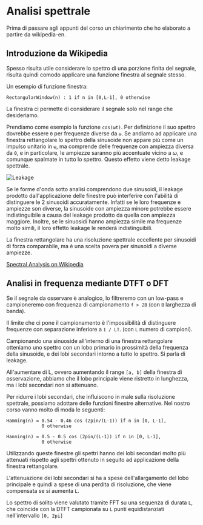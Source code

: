 # Analisi spettrale

Prima di passare agli appunti del corso un chiarimento che ho elaborato a partire da wikipedia-en.

## Introduzione da Wikipedia

Spesso risulta utile considerare lo spettro di una porzione finita del
segnale, risulta quindi comodo applicare una funzione finestra al segnale
stesso.

Un esempio di funzione finestra:

    RectangularWindow(n) : 1 if n in [0,L-1], 0 otherwise  

La finestra ci permette di considerare il segnale solo nel range che
desideriamo.

Prendiamo come esempio la funzione `cos(ωt)`. Per definizione il suo spettro
dovrebbe essere `0` per frequenze diverse da `ω`. Se andiamo ad applicare una
finestra rettangolare lo spettro della sinusoide non appare più come un impulso
unitario in `ω`, ma comprende delle frequenze con ampiezza diversa da `0`, e in
particolare, le ampiezze saranno più accentuate vicino a ω, e comunque spalmate
in tutto lo spettro. Questo effetto viene detto leakage spettrale.

![Leakage](https://upload.wikimedia.org/wikipedia/commons/f/f6/Spectral_leakage_from_a_sinusoid_and_rectangular_window.png)

Se le forme d'onda sotto analisi comprendono due sinusoidi, il leakage prodotto
dall'applicazione delle finestre può interferire con l'abilità di distinguere le
2 sinusoidi accuratamente. Infatti se le loro frequenze e ampiezze son diverse,
la sinusoide con ampiezza minore potrebbe essere indistinguibile a causa del
leakage prodotto da quella con ampiezza maggiore. Inoltre, se le sinuosidi hanno
ampiezza simile ma frequenze molto simili, il loro effetto leakage le renderà
indistinguibili.

La finestra rettangolare ha una risoluzione spettrale eccellente per sinusoidi
di forza comparabile, ma è una scelta povera per sinusoidi a diverse ampiezze.

[Spectral Analysis on Wikipedia](https://en.wikipedia.org/wiki/Window_function#Spectral_analysis)

## Analisi in frequenza mediante DTFT o DFT

Se il segnale da osservare è analogico, lo filtreremo con un low-pass e campioneremo
con frequenza di campionamento `f > 2B` (con `B` larghezza di banda).

Il limite che ci pone il campionamento è l'impossibilità di distinguere
frequenze con separazione inferiore a `1 / LT`. (con `L` numero di campioni).

Campionando una sinuoside all'interno di una finestra rettangolare otteniamo uno
spettro con un lobo primario in prossimità della frequenza della sinusoide, e
dei lobi secondari intorno a tutto lo spettro. Si parla di leakage.

All'aumentare di L, ovvero aumentando il range `[a, b]` della finestra di
osservazione, abbiamo che il lobo principale viene ristretto in lunghezza, ma i
lobi secondari non si attenuano.

Per ridurre i lobi secondari, che influiscono in male sulla risoluzione
spettrale, possiamo adottare delle funzioni finestre alternative. Nel nostro
corso vanno molto di moda le seguenti:

    Hamming(n) = 0.54 - 0.46 cos (2pin/(L-1)) if n in [0, L-1],
                 0 otherwise

    Hanning(n) = 0.5 - 0.5 cos (2pin/(L-1)) if n in [0, L-1],
                 0 otherwise

Utilizzando queste finestre gli spettri hanno dei lobi secondari molto più
attenuati rispetto agli spettri ottenuto in seguito ad applicazione della
finestra rettangolare.

L'attenuazione dei lobi secondari si ha a spese dell'allargamento del lobo
principale e quindi a spese di una perdita di risoluzione, che viene compensata
se si aumenta `L`.

Lo spettro di solito viene valutato tramite FFT su una sequenza di durata `L`, che coincide con la DTFT campionata su `L` punti equidistanziati nell'intervallo `[0, 2pi]`
